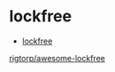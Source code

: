 # lockfree

- [lockfree](#lockfree)

[rigtorp/awesome-lockfree](https://github.com/rigtorp/awesome-lockfree)
